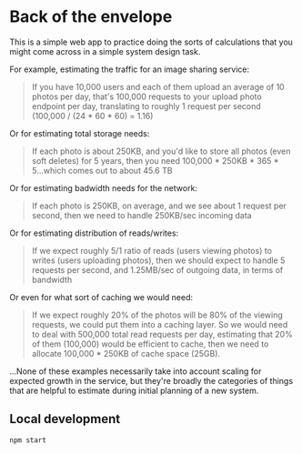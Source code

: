 # Back of the envelope

This is a simple web app to practice doing the sorts of calculations that you might come across in a simple system design task.

For example, estimating the traffic for an image sharing service:

> If you have 10,000 users and each of them upload an average of 10 photos per day, that's 100,000 requests to your upload photo endpoint per day, translating to roughly 1 request per second (100,000 / (24 * 60 * 60) = 1.16)

Or for estimating total storage needs:

> If each photo is about 250KB, and you'd like to store all photos (even soft deletes) for 5 years, then you need 100,000 * 250KB * 365 * 5...which comes out to about 45.6 TB

Or for estimating badwidth needs for the network:

> If each photo is 250KB, on average, and we see about 1 request per second, then we need to handle 250KB/sec incoming data

Or for estimating distribution of reads/writes:

> If we expect roughly 5/1 ratio of reads (users viewing photos) to writes (users uploading photos), then we should expect to handle 5 requests per second, and 1.25MB/sec of outgoing data, in terms of bandwidth

Or even for what sort of caching we would need:

> If we expect roughly 20% of the photos will be 80% of the viewing requests, we could put them into a caching layer. So we would need to deal with 500,000 total read requests per day, estimating that 20% of them (100,000) would be efficient to cache, then we need to allocate 100,000 * 250KB of cache space (25GB).

...None of these examples necessarily take into account scaling for expected growth in the service, but they're broadly the categories of things that are helpful to estimate during initial planning of a new system.

## Local development

```
npm start
```